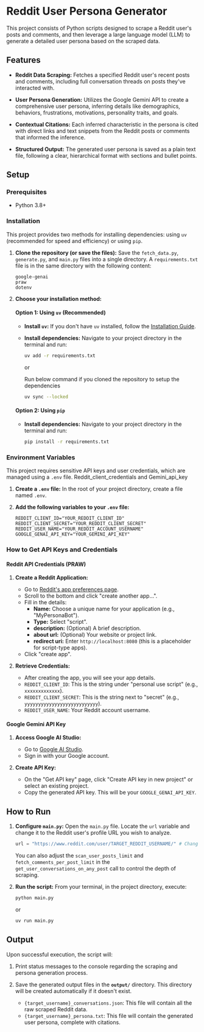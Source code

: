 # Reddit User Persona Generator

This project consists of Python scripts designed to scrape a Reddit user's posts and comments, and then leverage a large language model (LLM) to generate a detailed user persona based on the scraped data.

## Features

- **Reddit Data Scraping:** Fetches a specified Reddit user's recent posts and comments, including full conversation threads on posts they've interacted with.

- **User Persona Generation:** Utilizes the Google Gemini API to create a comprehensive user persona, inferring details like demographics, behaviors, frustrations, motivations, personality traits, and goals.

- **Contextual Citations:** Each inferred characteristic in the persona is cited with direct links and text snippets from the Reddit posts or comments that informed the inference.

- **Structured Output:** The generated user persona is saved as a plain text file, following a clear, hierarchical format with sections and bullet points.

## Setup

### Prerequisites

- Python 3.8+

### Installation

This project provides two methods for installing dependencies: using `uv` (recommended for speed and efficiency) or using `pip`.

1. **Clone the repository (or save the files):**
   Save the `fetch_data.py`, `generate.py`, and `main.py` files into a single directory. A `requirements.txt` file is in the same directory with the following content:

   ```
   google-genai
   praw
   dotenv
   ```

2. **Choose your installation method:**

   #### Option 1: Using `uv` (Recommended)

   - **Install `uv`:** If you don't have `uv` installed, follow the [Installation Guide](https://astral.sh/blog/uv-the-fast-python-package-installer).
   - **Install dependencies:** Navigate to your project directory in the terminal and run:

     ```bash
     uv add -r requirements.txt
     ```

     or 

     Run below command if you cloned the repository to setup the dependencies

     ```bash
     uv sync --locked
     ```

   #### Option 2: Using `pip`

   - **Install dependencies:** Navigate to your project directory in the terminal and run:

     ```bash
     pip install -r requirements.txt
     ```

### Environment Variables

This project requires sensitive API keys and user credentials, which are managed using a `.env` file. Reddit_client_credentials and Gemini_api_key

1. **Create a `.env` file:**
   In the root of your project directory, create a file named `.env`.

2. **Add the following variables to your `.env` file:**

   ```dotenv
   REDDIT_CLIENT_ID="YOUR_REDDIT_CLIENT_ID"
   REDDIT_CLIENT_SECRET="YOUR_REDDIT_CLIENT_SECRET"
   REDDIT_USER_NAME="YOUR_REDDIT_ACCOUNT_USERNAME"
   GOOGLE_GENAI_API_KEY="YOUR_GEMINI_API_KEY"
   ```

### How to Get API Keys and Credentials

#### Reddit API Credentials (PRAW)

1. **Create a Reddit Application:**

   - Go to [Reddit's app preferences page](https://www.reddit.com/prefs/apps).
   - Scroll to the bottom and click "create another app...".
   - Fill in the details:
     - **Name:** Choose a unique name for your application (e.g., "MyPersonaBot").
     - **Type:** Select "script".
     - **description:** (Optional) A brief description.
     - **about url:** (Optional) Your website or project link.
     - **redirect uri:** Enter `http://localhost:8080` (this is a placeholder for script-type apps).
   - Click "create app".

2. **Retrieve Credentials:**

   - After creating the app, you will see your app details.
   - `REDDIT_CLIENT_ID`: This is the string under "personal use script" (e.g., `xxxxxxxxxxxxx`).
   - `REDDIT_CLIENT_SECRET`: This is the string next to "secret" (e.g., `yyyyyyyyyyyyyyyyyyyyyyyyyyy`).
   - `REDDIT_USER_NAME`: Your Reddit account username.

#### Google Gemini API Key

1. **Access Google AI Studio:**

   - Go to [Google AI Studio](https://aistudio.google.com/app/apikey).
   - Sign in with your Google account.

2. **Create API Key:**

   - On the "Get API key" page, click "Create API key in new project" or select an existing project.
   - Copy the generated API key. This will be your `GOOGLE_GENAI_API_KEY`.

## How to Run

1. **Configure `main.py`:**
   Open the `main.py` file. Locate the `url` variable and change it to the Reddit user's profile URL you wish to analyze.

   ```python
   url = "https://www.reddit.com/user/TARGET_REDDIT_USERNAME/" # Change this
   ```

   You can also adjust the `scan_user_posts_limit` and `fetch_comments_per_post_limit` in the `get_user_conversations_on_any_post` call to control the depth of scraping.

2. **Run the script:**
   From your terminal, in the project directory, execute:

   ```bash
   python main.py
   ```

   or 

   ```bash
   uv run main.py
   ```

## Output

Upon successful execution, the script will:

1. Print status messages to the console regarding the scraping and persona generation process.

2. Save the generated output files in the **`output/`** directory. This directory will be created automatically if it doesn't exist.

   - `{target_username}_conversations.json`: This file will contain all the raw scraped Reddit data.
   - `{target_username}_persona.txt`: This file will contain the generated user persona, complete with citations.
